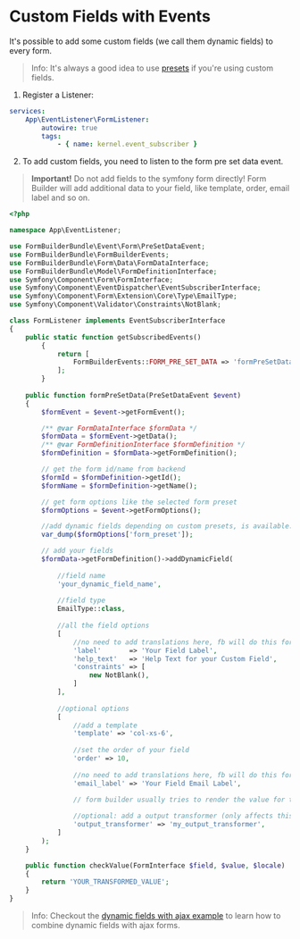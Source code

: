 # Custom Fields with Events

It's possible to add some custom fields (we call them dynamic fields) to every form.

> Info: It's always a good idea to use [presets](60_Presets.md) if you're using custom fields.

1. Register a Listener:
```yaml
services:
    App\EventListener\FormListener:
        autowire: true
        tags:
            - { name: kernel.event_subscriber }
```

2. To add custom fields, you need to listen to the form pre set data event.

> **Important!** Do not add fields to the symfony form directly! 
> Form Builder will add additional data to your field, like template, order, email label and so on.

```php
<?php

namespace App\EventListener;

use FormBuilderBundle\Event\Form\PreSetDataEvent;
use FormBuilderBundle\FormBuilderEvents;
use FormBuilderBundle\Form\Data\FormDataInterface;
use FormBuilderBundle\Model\FormDefinitionInterface;
use Symfony\Component\Form\FormInterface;
use Symfony\Component\EventDispatcher\EventSubscriberInterface;
use Symfony\Component\Form\Extension\Core\Type\EmailType;
use Symfony\Component\Validator\Constraints\NotBlank;

class FormListener implements EventSubscriberInterface
{
    public static function getSubscribedEvents()
        {
            return [
                FormBuilderEvents::FORM_PRE_SET_DATA => 'formPreSetData'
            ];
        }
        
    public function formPreSetData(PreSetDataEvent $event)
    {
        $formEvent = $event->getFormEvent();

        /** @var FormDataInterface $formData */
        $formData = $formEvent->getData();
        /** @var FormDefinitionInterface $formDefinition */
        $formDefinition = $formData->getFormDefinition();

        // get the form id/name from backend
        $formId = $formDefinition->getId();
        $formName = $formDefinition->getName();

        // get form options like the selected form preset
        $formOptions = $event->getFormOptions();

        //add dynamic fields depending on custom presets, is available.
        var_dump($formOptions['form_preset']);

        // add your fields
        $formData->getFormDefinition()->addDynamicField(
            
            //field name
            'your_dynamic_field_name',
            
            //field type
            EmailType::class,
            
            //all the field options
            [
                //no need to add translations here, fb will do this for you.
                'label'       => 'Your Field Label',
                'help_text'   => 'Help Text for your Custom Field',
                'constraints' => [
                    new NotBlank(),
                ]
            ],
            
            //optional options
            [
                //add a template
                'template' => 'col-xs-6',
                
                //set the order of your field
                'order' => 10,
                
                //no need to add translations here, fb will do this for you.
                'email_label' => 'Your Field Email Label',

                // form builder usually tries to render the value for the email by itself.
                
                //optional: add a output transformer (only affects this element)
                'output_transformer' => 'my_output_transformer',
            ]
        );
    }

    public function checkValue(FormInterface $field, $value, $locale)
    {
        return 'YOUR_TRANSFORMED_VALUE';
    }
}
```
> Info: Checkout the [dynamic fields with ajax example](72_DynamicFieldsWithAjax.md) to learn how to combine dynamic fields with ajax forms.
